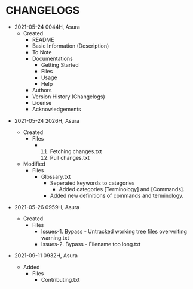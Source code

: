 # CHANGELOGS

- 2021-05-24 0044H, Asura
  * Created 
    * README
    * Basic Information (Description)
    * To Note
    * Documentations
      * Getting Started
      * Files
      * Usage
      * Help
    * Authors
    * Version History (Changelogs)
    * License
    * Acknowledgements
* 2021-05-24 2026H, Asura
  * Created
    * Files
      * 11. Fetching changes.txt
        12. Pull changes.txt
  * Modified
    * Files
      * Glossary.txt 
        * Seperated keywords to categories
          * Added categories [Terminology] and [Commands].
        * Added new definitions of commands and terminology.
* 2021-05-26 0959H, Asura
  * Created
    * Files
      * Issues-1. Bypass - Untracked working tree files overwriting warning.txt
      * Issues-2. Bypass - Filename too long.txt

* 2021-09-11 0932H, Asura
  * Added
    * Files
      * Contributing.txt
